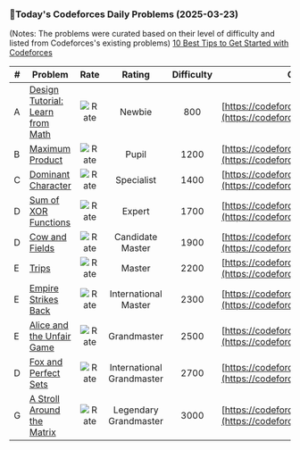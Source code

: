 ### 🌟Today's Codeforces Daily Problems (2025-03-23)
(Notes: The problems were curated based on their level of difficulty and listed from Codeforces's existing problems)
[10 Best Tips to Get Started with Codeforces](https://github.com/ika9810/Codeforces-Daily-Problems/blob/main/10%20Best%20Tips%20to%20Get%20Started%20with%20Codeforces.md)

| # | Problem | Rate| Rating | Difficulty | Contest |
|---| ----- | :--------: | :----------: | :----------: | ---------- |
|A|[Design Tutorial: Learn from Math](https://codeforces.com/contest/472/problem/A)|![Rate](https://img.shields.io/badge/Newbie-800-lightgrey)|Newbie|800|[https://codeforces.com/contest/472](https://codeforces.com/contest/472)|
|B|[Maximum Product](https://codeforces.com/contest/1406/problem/B)|![Rate](https://img.shields.io/badge/Pupil-1200-brightgreen)|Pupil|1200|[https://codeforces.com/contest/1406](https://codeforces.com/contest/1406)|
|C|[Dominant Character](https://codeforces.com/contest/1605/problem/C)|![Rate](https://img.shields.io/badge/Specialist-1400-9cf)|Specialist|1400|[https://codeforces.com/contest/1605](https://codeforces.com/contest/1605)|
|D|[Sum of XOR Functions](https://codeforces.com/contest/1879/problem/D)|![Rate](https://img.shields.io/badge/Expert-1700-blue)|Expert|1700|[https://codeforces.com/contest/1879](https://codeforces.com/contest/1879)|
|D|[Cow and Fields](https://codeforces.com/contest/1307/problem/D)|![Rate](https://img.shields.io/badge/Candidate%20Master-1900-blueviolet)|Candidate Master|1900|[https://codeforces.com/contest/1307](https://codeforces.com/contest/1307)|
|E|[Trips](https://codeforces.com/contest/1037/problem/E)|![Rate](https://img.shields.io/badge/Master-2200-orange)|Master|2200|[https://codeforces.com/contest/1037](https://codeforces.com/contest/1037)|
|E|[Empire Strikes Back](https://codeforces.com/contest/300/problem/E)|![Rate](https://img.shields.io/badge/International%20Master-2300-orange)|International Master|2300|[https://codeforces.com/contest/300](https://codeforces.com/contest/300)|
|E|[Alice and the Unfair Game](https://codeforces.com/contest/1236/problem/E)|![Rate](https://img.shields.io/badge/Grandmaster-2500-red)|Grandmaster|2500|[https://codeforces.com/contest/1236](https://codeforces.com/contest/1236)|
|D|[Fox and Perfect Sets](https://codeforces.com/contest/388/problem/D)|![Rate](https://img.shields.io/badge/International%20Grandmaster-2700-red)|International Grandmaster|2700|[https://codeforces.com/contest/388](https://codeforces.com/contest/388)|
|G|[A Stroll Around the Matrix](https://codeforces.com/contest/1609/problem/G)|![Rate](https://img.shields.io/badge/Legendary%20Grandmaster-3000-red)|Legendary Grandmaster|3000|[https://codeforces.com/contest/1609](https://codeforces.com/contest/1609)|
